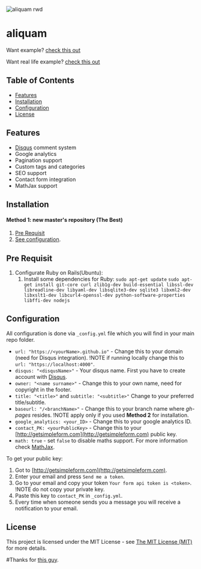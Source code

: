 
![aliquam rwd](/demo.jpg)

# aliquam

Want example? [check this out](http://grrinchas.github.io/aliquam/)

Want real life example? [check this out](http://grrinchas.github.io/)



## Table of Contents

- [Features](#features)
- [Installation](#installation)
- [Configuration](#configuration)
- [License](#license)



## <a name="features"></a>Features

- [Disqus](https://disqus.com/) comment system
- Google analytics
- Pagination support
- Custom tags and categories
- SEO support
- Contact form integration
- MathJax support

## <a name="installation"></a>Installation

#### Method 1: new master's repository (The Best)
1. [Pre Requisit](#prerequisit)
2. [See configuration](#configuration).

## <a name="prerequisit"></a>Pre Requisit

1. Configurate Ruby on Rails(Ubuntu):
	1. Install some dependencies for Ruby:
	`sudo apt-get update`
	`sudo apt-get install git-core curl zlib1g-dev build-essential libssl-dev libreadline-dev libyaml-dev libsqlite3-dev sqlite3 libxml2-dev libxslt1-dev libcurl4-openssl-dev python-software-properties libffi-dev nodejs`
## <a name="configuration"></a>Configuration

All configuration is done via `_config.yml` file which you will find in your main repo folder.

- `url: "https://<yourName>.github.io"` - Change this to your domain (need for Disqus integration). !NOTE if running locally change this to `url: "https://localhost:4000"`.
- `disqus: "<disqusName>"` - Your disqus name. First you have to create account with [Disqus](https://disqus.com/).
- `owner: "<name surname>"` - Change this to your own name, need for copyright in the footer.
- `title: "<title>"` and `subtitle: "<subtitle>"` Change to your preferred title/subtitle.
- `baseurl: "/<branchName>"` - Change this to your branch name where _gh-pages_ resides. !NOTE apply only if you used __Method 2__ for installation.
- `google_analytics: <your_ID>` - Change this to your google analytics ID.
- `contact_PK: <yourPublicKey>` - Change this to your [http://getsimpleform.com](http://getsimpleform.com) public key.
- `math: true` - set `false` to disable maths support. For more information check [MathJax](https://www.mathjax.org/).

To get your public key:

1. Got to [http://getsimpleform.com](http://getsimpleform.com).
2. Enter your email and press `Send me a token`.
3. Go to your email and copy your token `Your form api token is <token>`. !NOTE do not copy your private key.
4. Paste this key to `contact_PK` in `_config.yml`.
5. Every time when someone sends you a message you will receive a notification to your email.

## <a name="license"></a>License

This project is licensed under the MIT License - see [The MIT License (MIT)](https://opensource.org/licenses/MIT)
for more details.

#Thanks for  [this guy](https://github.com/grrinchas/aliquam/fork).
